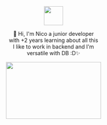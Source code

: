 <div id="container-img" align="center">
  <center><img src="https://user-images.githubusercontent.com/77253206/217863586-753bf3d7-cf9d-4693-b7bc-afea4e981c81.gif" width="50" height="50" /></center>
</div>

<div id="container-p" align="center">
 <p>👋 Hi, I'm Nico a junior developer <br>
  with +2 years learning about all this <br>
  I like to work in backend and I'm <br> versatile with DB :D✨</p>
</diV>

<div  id="container-gif2" align="center">
  <img src="https://user-images.githubusercontent.com/77253206/217952071-921e8be0-72c4-4cf1-861f-5a70f09e4120.gif" width="250" height="150"/>
</div>


<!--Here are some ideas to get you started:

- 🔭 I’m currently working on ...
- 🌱 I’m currently learning ...
- 👯 I’m looking to collaborate on ...
- 🤔 I’m looking for help with ...
- 💬 Ask me about ...
- 📫 How to reach me: ...
- 😄 Pronouns: ...
- ⚡ Fun fact: ...
-->
